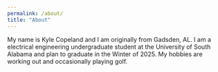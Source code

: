 ```yaml
---
permalink: /about/
title: "About"
---
```


My name is Kyle Copeland and I am originally from Gadsden, AL. I am a electrical engineering undergraduate student at the University of South Alabama and plan to graduate in the Winter of 2025. My hobbies are working out and occasionally playing golf.